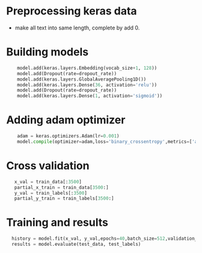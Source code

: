 # Preprocessing keras data
* make all text into same length, complete by add 0.
# Building models

```python  
    model.add(keras.layers.Embedding(vocab_size+1, 128))  
    model.add(Dropout(rate=dropout_rate))  
    model.add(keras.layers.GlobalAveragePooling1D())  
    model.add(keras.layers.Dense(36, activation='relu'))  
    model.add(Dropout(rate=dropout_rate))  
    model.add(keras.layers.Dense(1, activation='sigmoid'))
```
# Adding adam optimizer
```python  
    adam = keras.optimizers.Adam(lr=0.001)  
    model.compile(optimizer=adam,loss='binary_crossentropy',metrics=['accuracy'])
```
# Cross validation
```python  
   x_val = train_data[:3500]  
   partial_x_train = train_data[3500:]  
   y_val = train_labels[:3500]  
   partial_y_train = train_labels[3500:]
```
# Training and results
```python  
  history = model.fit(x_val, y_val,epochs=40,batch_size=512,validation_data=(partial_x_train, partial_y_train),verbose=1)  
  results = model.evaluate(test_data, test_labels) 
```
